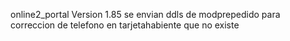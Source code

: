online2_portal
Version 1.85 se envian ddls de modprepedido para correccion de telefono en tarjetahabiente que no existe